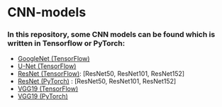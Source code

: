 # CNN-models
### **In this repository, some CNN models can be found which is written in Tensorflow or PyTorch:**
* [GoogleNet (TensorFlow)](https://github.com/Saber-Hosseinzade/CNN-models/blob/main/codes/GoogleNet-V1_TF.ipynb)
* [U-Net (TensorFlow)](https://github.com/Saber-Hosseinzade/CNN-models/blob/main/codes/Unet_TF.ipynb)
* [ResNet (TensorFlow)](https://github.com/Saber-Hosseinzade/CNN-models/blob/main/codes/ResNet_TF.ipynb): [ResNet50, ResNet101, ResNet152]
* [ResNet (PyTorch)](https://github.com/Saber-Hosseinzade/CNN-models/blob/main/codes/ResNet_Pytorch.ipynb) : [ResNet50, ResNet101, ResNet152]
* [VGG19 (TensorFlow)](https://github.com/Saber-Hosseinzade/CNN-models/blob/main/codes/VGG19_TF.ipynb)
* [VGG19 (PyTorch)](https://github.com/Saber-Hosseinzade/CNN-models/blob/main/codes/VGG19_Pytorch.ipynb)









